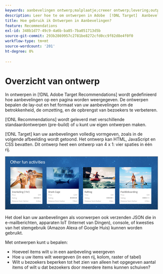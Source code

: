 ```yaml
---
keywords: aanbevelingen ontwerp;malplaatje;creeer ontwerp;levering;output
description: Leer hoe te om ontwerpen in Adobe  [!DNL Target]  Aanbevelingen te gebruiken om te bepalen hoe de aanbevelingen op een pagina (1X4, 1X6, 2X2, etc.) verschijnen.
title: Hoe gebruik ik Ontwerpen in Aanbevelingen?
feature: Recommendations
exl-id: 348b1d77-49c9-4a6b-ba85-7ba051713d5b
source-git-commit: 293b2869957c2781be8272cfd0cc9f82d8e4f0f0
workflow-type: tm+mt
source-wordcount: '201'
ht-degree: 0%

---
```


# Overzicht van ontwerp

In ontwerpen in [!DNL Adobe Target Recommendations] wordt gedefinieerd hoe aanbevelingen op een pagina worden weergegeven. De ontwerpen bepalen de lay-out en het formaat van uw aanbevelingen om de betrokkenheid, de omzetting, en de opbrengst van bezoekers te verbeteren.

[!DNL Recommendations] wordt geleverd met verschillende standaardontwerpen (pre-build) of u kunt uw eigen ontwerpen maken.

[!DNL Target] kan uw aanbevelingen volledig vormgeven, zoals in de volgende afbeelding wordt getoond. Het ontwerp kan HTML, JavaScript en CSS bevatten. Dit ontwerp heet een ontwerp van 4 x 1: vier spaties in één rij.

![&#x200B; snelheid_example beeld &#x200B;](assets/velocity_example.png)

Het doel kan uw aanbevelingen als voorwerpen ook verzenden JSON die in e-mailberichten, apparaten IoT (Internet van Dingen), console, of kwesties van het stemgebruik (Amazon Alexa of Google Huis) kunnen worden gebruikt.

Met ontwerpen kunt u bepalen:

* Hoeveel items wilt u in een aanbeveling weergeven
* Hoe u uw items wilt weergeven (in een rij, kolom, raster of tabel)
* Wilt u bezoekers beperken tot het zien van alleen het opgegeven aantal items of wilt u dat bezoekers door meerdere items kunnen schuiven?
